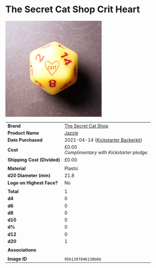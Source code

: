# The Secret Cat Shop Crit Heart

<img src="https://raw.githubusercontent.com/jesskelsall/astarus-images/main/dice/95b1397846138b6b.jpg" height="300" />

|||
| --- | --- |
| **Brand** | [The Secret Cat Shop](https://thesecretcatshop.co.uk/) |
| **Product Name** | [Jazzie](https://thesecretcatshop.co.uk/collections/our-dice/products/soft-edge-dice-set-jazzie) |
| **Date Purchased** | 2021-04-14 ([Kickstarter Backerkit](https://www.kickstarter.com/projects/thesecretcatshop/sweet-shop-dice-collection])) |
| **Cost** | £0.00<br>*Complimentary with Kickstarter pledge.* |
| **Shipping Cost (Divided)** | £0.00 |
||
| **Material** | Plastic |
| **d20 Diameter (mm)** | 21.8 |
| **Logo on Highest Face?** | No |
||
| **Total** | 1 |
| **d4** | 0 |
| **d6** | 0 |
| **d8** | 0 |
| **d10** | 0 |
| **d%** | 0 |
| **d12** | 0 |
| **d20** | 1 |
||
| **Associations** | |
||
| **Image ID** | `95b1397846138b6b` |
